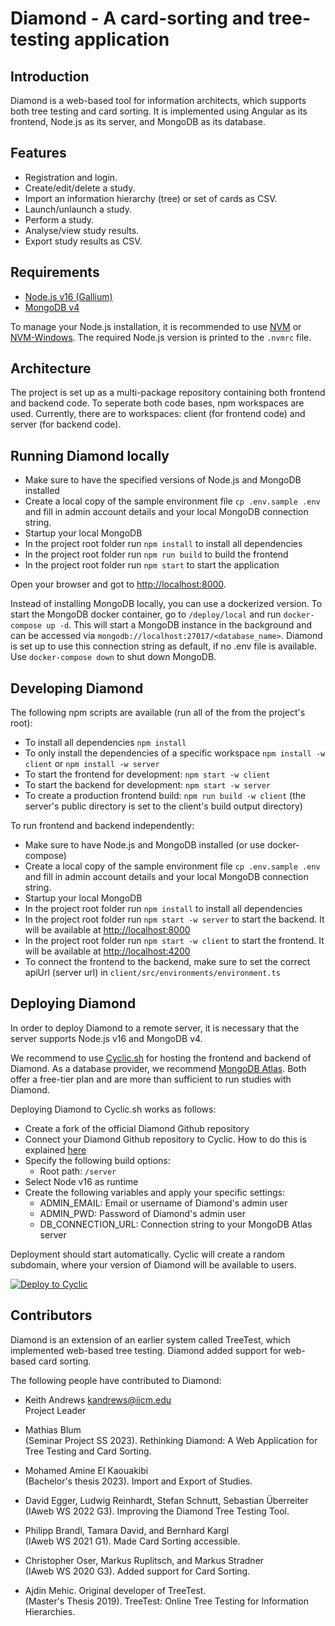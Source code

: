 
# Diamond - A card-sorting and tree-testing application



## Introduction

Diamond is a web-based tool for information architects, which supports
both tree testing and card sorting. It is implemented using Angular as
its frontend, Node.js as its server, and MongoDB as its database.



## Features

- Registration and login.
- Create/edit/delete a study.
- Import an information hierarchy (tree) or set of cards as CSV.
- Launch/unlaunch a study.
- Perform a study.
- Analyse/view study results.
- Export study results as CSV.



## Requirements

- [Node.js v16 (Gallium)](https://nodejs.org/en/download/releases)
- [MongoDB v4](https://www.mongodb.com/docs/v4.4/installation/)

To manage your Node.js installation, it is recommended to use 
[NVM](https://github.com/nvm-sh/nvm) or 
[NVM-Windows](https://github.com/coreybutler/nvm-windows).
The required Node.js version is printed to the ```.nvmrc``` file.



## Architecture

The project is set up as a multi-package repository containing both
frontend and backend code. To seperate both code bases, npm workspaces 
are used. Currently, there are to workspaces: client (for frontend code)
and server (for backend code).



## Running Diamond locally

- Make sure to have the specified versions of Node.js and MongoDB 
  installed
- Create a local copy of the sample environment file 
  ```cp .env.sample .env``` and fill in admin account details and your 
  local MongoDB connection string. 
- Startup your local MongoDB
- In the project root folder run ```npm install``` to install all 
  dependencies
- In the project root folder run ```npm run build``` to build the 
frontend
- In the project root folder run ```npm start``` to start the 
  application

Open your browser and got to 
[http://localhost:8000](http://localhost:8000).

Instead of installing MongoDB locally, you can use a dockerized version.
To start the MongoDB docker container, go to ```/deploy/local``` and run
```docker-compose up -d```. This will start a MongoDB instance in the
background and can be accessed via 
```mongodb://localhost:27017/<database_name>```. Diamond is set up to
use this connection string as default, if no .env file is available.
Use ```docker-compose down``` to shut down MongoDB.


## Developing Diamond

The following npm scripts are available (run all of the from the 
project's root):

- To install all dependencies ```npm install```
- To only install the dependencies of a specific workspace 
  ```npm install -w client``` or ```npm install -w server```
- To start the frontend for development: ```npm start -w client```
- To start the backend for development: ```npm start -w server```
- To create a production frontend build: ```npm run build -w client``` 
  (the server's public directory is set to the client's build output 
  directory)

To run frontend and backend independently:

- Make sure to have Node.js and MongoDB installed
  (or use docker-compose)
- Create a local copy of the sample environment file 
  ```cp .env.sample .env``` and fill in admin account details and your 
  local MongoDB connection string. 
- Startup your local MongoDB
- In the project root folder run ```npm install``` to install all 
  dependencies
- In the project root folder run ```npm start -w server``` to start the
  backend. It will be available at 
  [http://localhost:8000](http://localhost:8000)
- In the project root folder run ```npm start -w client``` to start the
  frontend. It will be available at 
  [http://localhost:4200](http://localhost:4200)
- To connect the frontend to the backend, make sure to set the correct
  apiUrl (server url) in ```client/src/environments/environment.ts```



## Deploying Diamond

In order to deploy Diamond to a remote server, it is necessary that
the server supports Node.js v16 and MongoDB v4.

We recommend to use [Cyclic.sh](https://www.cyclic.sh/) for hosting 
the frontend and backend of Diamond. As a database provider, we 
recommend [MongoDB Atlas](https://www.mongodb.com/atlas/database). Both
offer a free-tier plan and are more than sufficient to run studies with
Diamond.

Deploying Diamond to Cyclic.sh works as follows:

- Create a fork of the official Diamond Github repository
- Connect your Diamond Github repository to Cyclic. How to do this is
  explained [here](https://docs.cyclic.sh/how-to/add-private-repository)
- Specify the following build options:
  + Root path: ```/server```
- Select Node v16 as runtime
- Create the following variables and apply your specific settings:
  + ADMIN_EMAIL: Email or username of Diamond's admin user
  + ADMIN_PWD: Password of Diamond's admin user
  + DB_CONNECTION_URL: Connection string to your MongoDB Atlas server

Deployment should start automatically. Cyclic will create a random
subdomain, where your version of Diamond will be available to users.


[![Deploy to Cyclic](https://deploy.cyclic.sh/button.svg)](https://deploy.cyclic.sh/)




## Contributors

Diamond is an extension of an earlier system called TreeTest, which
implemented web-based tree testing. Diamond added support for
web-based card sorting.


The following people have contributed to Diamond:

- Keith Andrews
  [kandrews@iicm.edu](mailto:kandrews@iicm.edu?subject=Rslidy)  
  Project Leader

- Mathias Blum  
  (Seminar Project SS 2023). Rethinking Diamond: A Web Application for 
  Tree Testing and Card Sorting.

- Mohamed Amine El Kaouakibi  
  (Bachelor's thesis 2023). Import and Export of Studies. 

- David Egger, Ludwig Reinhardt, Stefan Schnutt, Sebastian Überreiter  
  (IAweb WS 2022 G3). Improving the Diamond Tree Testing Tool.

- Philipp Brandl, Tamara David, and Bernhard Kargl  
  (IAweb WS 2021 G1). Made Card Sorting accessible.

- Christopher Oser, Markus Ruplitsch, and Markus Stradner  
  (IAweb WS 2020 G3). Added support for Card Sorting.

- Ajdin Mehic. Original developer of TreeTest.  
  (Master's Thesis 2019). TreeTest: Online Tree Testing for Information
  Hierarchies.


